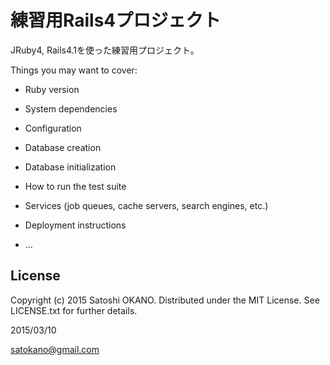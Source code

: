 練習用Rails4プロジェクト
==================================================

JRuby4, Rails4.1を使った練習用プロジェクト。

Things you may want to cover:

* Ruby version

* System dependencies

* Configuration

* Database creation

* Database initialization

* How to run the test suite

* Services (job queues, cache servers, search engines, etc.)

* Deployment instructions

* ...

License
-------
Copyright (c) 2015 Satoshi OKANO. Distributed under the MIT License. See LICENSE.txt for further details.

2015/03/10

satokano@gmail.com
